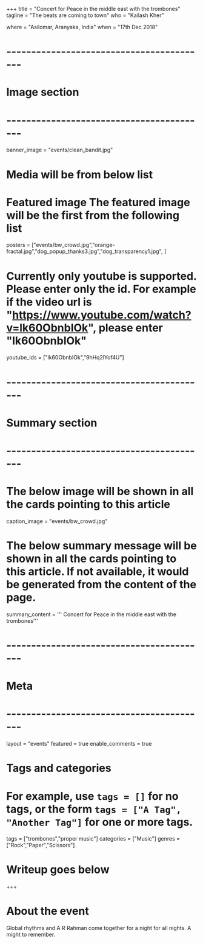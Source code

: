 +++
title = "Concert for Peace in the middle east with the trombones"
tagline = "The beats are coming to town"
who = "Kailash Kher"

where = "Asilomar, Aranyaka, India"
when = "17th Dec 2018"

# -----------------------------------------
# Image section
# -----------------------------------------
banner_image = "events/clean_bandit.jpg"
# Media will be from below list
# Featured image The featured image will be the first from the following list
posters = ["events/bw_crowd.jpg","orange-fractal.jpg","dog_popup_thanks3.jpg","dog_transparency1.jpg", ]
# Currently only youtube is supported. Please enter only the id. For example if the video url is "https://www.youtube.com/watch?v=lk60ObnbIOk", please enter "lk60ObnbIOk"
youtube_ids = ["lk60ObnbIOk","9hHq2lYof4U"]

# -----------------------------------------
# Summary section
# -----------------------------------------

# The below image will be shown in all the cards pointing to this article
caption_image = "events/bw_crowd.jpg"
# The below summary message will be shown in all the cards pointing to this article. If not available, it would be generated from the content of the page.
summary_content = '''
Concert for Peace in the middle east with the trombones'''


# -----------------------------------------
# Meta
# -----------------------------------------

layout = "events"
featured = true
enable_comments = true

# Tags and categories
# For example, use `tags = []` for no tags, or the form `tags = ["A Tag", "Another Tag"]` for one or more tags.
tags = ["trombones","proper music"]
categories = ["Music"]
genres = ["Rock","Paper","Scissors"]


# Writeup goes below
+++
# About the event

Global rhythms and A R Rahman come together for a night for all nights. A might to remember.

